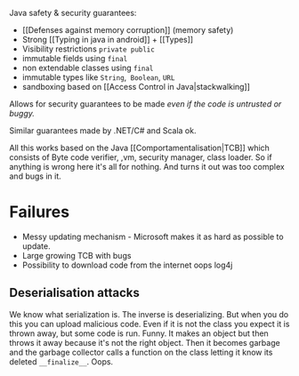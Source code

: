 Java safety & security guarantees:

- [[Defenses against memory corruption]] (memory safety)
- Strong [[Typing in java in android]] +  [[Types]]
- Visibility restrictions `private public`
- immutable fields using `final`
- non extendable classes using `final`
- immutable types like `String`,` Boolean`, `URL`
- sandboxing based on [[Access Control in Java|stackwalking]]
	
Allows for security guarantees to be made *even if the code is untrusted or buggy.* 

Similar guarantees made by .NET/C# and Scala ok. 

All this works based on the Java [[Comportamentalisation|TCB]] which consists of Byte code verifier, ,vm, security manager, class loader.  So if anything is wrong here it's all for nothing. And turns it out was too complex and bugs in it.

# Failures 

- Messy updating mechanism - Microsoft makes it as hard as possible to update. 
- Large growing TCB with bugs 
- Possibility to download code from the internet oops log4j

## Deserialisation attacks

We know what serialization is. The inverse is deserializing. But when you do this you can upload malicious code. Even if it is not the class you expect it is thrown away, but some code is run. Funny. It makes an object but then throws it away because it's not the right object. Then it becomes garbage and the garbage collector calls a function on the class letting it know its deleted `__finalize__`. Oops. 

